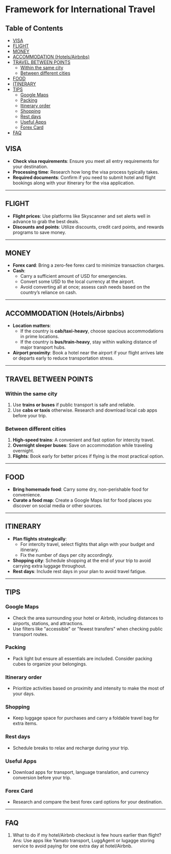 # Framework for International Travel

## Table of Contents
- [VISA](#visa)
- [FLIGHT](#flight)
- [MONEY](#money)
- [ACCOMMODATION (Hotels/Airbnbs)](#accommodation-hotelsairbnbs)
- [TRAVEL BETWEEN POINTS](#travel-between-points)
  - [Within the same city](#within-the-same-city)
  - [Between different cities](#between-different-cities)
- [FOOD](#food)
- [ITINERARY](#itinerary)
- [TIPS](#tips)
  - [Google Maps](#google-maps)
  - [Packing](#packing)
  - [Itinerary order](#itinerary-order)
  - [Shopping](#shopping)
  - [Rest days](#rest-days)
  - [Useful Apps](#useful-apps)
  - [Forex Card](#forex-card)
- [FAQ](#faq)


## VISA  
- **Check visa requirements**: Ensure you meet all entry requirements for your destination.  
- **Processing time**: Research how long the visa process typically takes.  
- **Required documents**: Confirm if you need to submit hotel and flight bookings along with your itinerary for the visa application.  

---

## FLIGHT  
- **Flight prices**: Use platforms like Skyscanner and set alerts well in advance to grab the best deals.  
- **Discounts and points**: Utilize discounts, credit card points, and rewards programs to save money.  

---

## MONEY  
- **Forex card**: Bring a zero-fee forex card to minimize transaction charges.  
- **Cash**:  
  - Carry a sufficient amount of USD for emergencies.  
  - Convert some USD to the local currency at the airport.  
  - Avoid converting all at once; assess cash needs based on the country’s reliance on cash.  

---

## ACCOMMODATION (Hotels/Airbnbs)  
- **Location matters**:  
  - If the country is **cab/taxi-heavy**, choose spacious accommodations in prime locations.  
  - If the country is **bus/train-heavy**, stay within walking distance of major transport hubs.  
- **Airport proximity**: Book a hotel near the airport if your flight arrives late or departs early to reduce transportation stress.  

---

## TRAVEL BETWEEN POINTS  

### **Within the same city**  
1. Use **trains or buses** if public transport is safe and reliable.  
2. Use **cabs or taxis** otherwise. Research and download local cab apps before your trip.  

### **Between different cities**  
1. **High-speed trains**: A convenient and fast option for intercity travel.  
2. **Overnight sleeper buses**: Save on accommodation while traveling overnight.  
3. **Flights**: Book early for better prices if flying is the most practical option.  

---

## FOOD  
- **Bring homemade food**: Carry some dry, non-perishable food for convenience.  
- **Curate a food map**: Create a Google Maps list for food places you discover on social media or other sources.  

---

## ITINERARY  
- **Plan flights strategically**:  
  - For intercity travel, select flights that align with your budget and itinerary.  
  - Fix the number of days per city accordingly.  
- **Shopping city**: Schedule shopping at the end of your trip to avoid carrying extra luggage throughout.  
- **Rest days**: Include rest days in your plan to avoid travel fatigue.  

---

## TIPS  

### **Google Maps**  
- Check the area surrounding your hotel or Airbnb, including distances to airports, stations, and attractions.  
- Use filters like "accessible" or "fewest transfers" when checking public transport routes.  

### **Packing**  
- Pack light but ensure all essentials are included. Consider packing cubes to organize your belongings.  

### **Itinerary order**  
- Prioritize activities based on proximity and intensity to make the most of your days.  

### **Shopping**  
- Keep luggage space for purchases and carry a foldable travel bag for extra items.

### **Rest days**  
- Schedule breaks to relax and recharge during your trip.  

### **Useful Apps**  
- Download apps for transport, language translation, and currency conversion before your trip.  

### **Forex Card**  
- Research and compare the best forex card options for your destination.  

---

## FAQ

1) What to do if my hotel/Airbnb checkout is few hours earlier than flight?
Ans: Use apps like Yamato transport, LuggAgent or lugagge storing service to avoid paying for one extra day at hotel/Airbnb.
